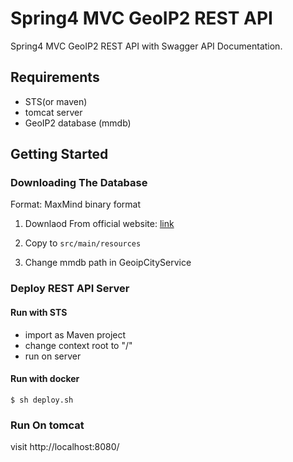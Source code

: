 

Spring4 MVC GeoIP2 REST API
===============================================================
Spring4 MVC GeoIP2 REST API with Swagger API Documentation.

##  Requirements
- STS(or maven)
- tomcat server
- GeoIP2 database (mmdb)


## Getting Started


### Downloading The Database
Format: MaxMind binary format

1. Downlaod From official website: [link](https://dev.maxmind.com/geoip/geoip2/geolite2/)

2. Copy to `src/main/resources`
3. Change mmdb path in GeoipCityService


### Deploy REST API Server

#### Run with STS
  - import as Maven project
  - change context root to "/"
  - run on server


#### Run with docker

```
$ sh deploy.sh

```


### Run On tomcat

visit http://localhost:8080/